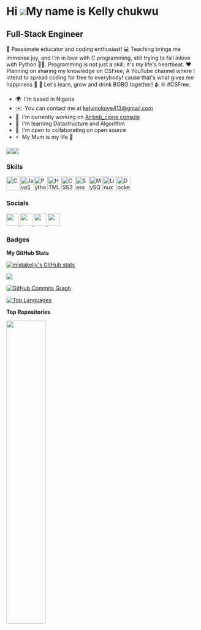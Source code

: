 Hi ![](https://user-images.githubusercontent.com/18350557/176309783-0785949b-9127-417c-8b55-ab5a4333674e.gif)My name is Kelly chukwu
====================================================================================================================================

Full-Stack Engineer
-------------------


🌟 Passionate educator and coding enthusiast! 💻 Teaching brings me immense joy, and I'm in love with C programming, still trying to fall inlove with Python 🐍🤣. Programming is not just a skill; it's my life's heartbeat. ❤️ Planning on sharing my knowledge on CSFree, A YouTube channel where I intend to spread coding for free to everybody! cause that's what gives me happiness 💃 🚀 Let's learn, grow and drink BOBO together! 🫂 🌐 #CSFree.

* 🌍  I'm based in Nigeria
* ✉️  You can contact me at [kelvinokoye413@gmail.com](mailto:kelvinokoye413@gmail.com)
* 🚀  I'm currently working on [Airbnb\_clone console](http://https://github.com/mistakelly/AirBnB_clone)
* 🧠  I'm learning Datastructure and Algorithm
* 🤝  I'm open to collaborating on open source
* ⚡  My Mum is my life 💯

<a href="https://www.github.com/mistakelly" target="_blank" rel="noreferrer"><img
src="https://img.shields.io/github/followers/mistakelly?logo=github&style=for-the-badge&color=0891b2&labelColor=1e3a8a" /></a><a href="https://www.x.com/https://twitter.com/MistarKelly" target="_blank" rel="noreferrer"><img
src="https://img.shields.io/twitter/follow/https://twitter.com/MistarKelly?logo=twitter&style=for-the-badge&color=0891b2&labelColor=1e3a8a"
/></a>

### Skills


<p align="left">
<a href="https://docs.microsoft.com/en-us/cpp/?view=msvc-170" target="_blank" rel="noreferrer"><img src="https://raw.githubusercontent.com/danielcranney/readme-generator/main/public/icons/skills/c-colored.svg" width="36" height="36" alt="C" /></a><a href="https://developer.mozilla.org/en-US/docs/Web/JavaScript" target="_blank" rel="noreferrer"><img src="https://raw.githubusercontent.com/danielcranney/readme-generator/main/public/icons/skills/javascript-colored.svg" width="36" height="36" alt="JavaScript" /></a><a href="https://www.python.org/" target="_blank" rel="noreferrer"><img src="https://raw.githubusercontent.com/danielcranney/readme-generator/main/public/icons/skills/python-colored.svg" width="36" height="36" alt="Python" /></a><a href="https://developer.mozilla.org/en-US/docs/Glossary/HTML5" target="_blank" rel="noreferrer"><img src="https://raw.githubusercontent.com/danielcranney/readme-generator/main/public/icons/skills/html5-colored.svg" width="36" height="36" alt="HTML5" /></a><a href="https://www.w3.org/TR/CSS/#css" target="_blank" rel="noreferrer"><img src="https://raw.githubusercontent.com/danielcranney/readme-generator/main/public/icons/skills/css3-colored.svg" width="36" height="36" alt="CSS3" /></a><a href="https://sass-lang.com/" target="_blank" rel="noreferrer"><img src="https://raw.githubusercontent.com/danielcranney/readme-generator/main/public/icons/skills/sass-colored.svg" width="36" height="36" alt="Sass" /></a><a href="https://www.mysql.com/" target="_blank" rel="noreferrer"><img src="https://raw.githubusercontent.com/danielcranney/readme-generator/main/public/icons/skills/mysql-colored.svg" width="36" height="36" alt="MySQL" /></a><a href="https://www.linux.org" target="_blank" rel="noreferrer"><img src="https://raw.githubusercontent.com/danielcranney/readme-generator/main/public/icons/skills/linux-colored.svg" width="36" height="36" alt="Linux" /></a><a href="https://www.docker.com/" target="_blank" rel="noreferrer"><img src="https://raw.githubusercontent.com/danielcranney/readme-generator/main/public/icons/skills/docker-colored.svg" width="36" height="36" alt="Docker" /></a>
</p>


### Socials

<p align="left"> <a href="https://www.github.com/mistakelly" target="_blank" rel="noreferrer"> <picture> <source media="(prefers-color-scheme: dark)" srcset="https://raw.githubusercontent.com/danielcranney/readme-generator/main/public/icons/socials/github-dark.svg" /> <source media="(prefers-color-scheme: light)" srcset="https://raw.githubusercontent.com/danielcranney/readme-generator/main/public/icons/socials/github.svg" /> <img src="https://raw.githubusercontent.com/danielcranney/readme-generator/main/public/icons/socials/github.svg" width="32" height="32" /> </picture> </a> <a href="https://www.linkedin.com/in/https://www.linkedin.com/in/kelvin-okoye-282354293/" target="_blank" rel="noreferrer"> <picture> <source media="(prefers-color-scheme: dark)" srcset="https://raw.githubusercontent.com/danielcranney/readme-generator/main/public/icons/socials/linkedin-dark.svg" /> <source media="(prefers-color-scheme: light)" srcset="https://raw.githubusercontent.com/danielcranney/readme-generator/main/public/icons/socials/linkedin.svg" /> <img src="https://raw.githubusercontent.com/danielcranney/readme-generator/main/public/icons/socials/linkedin.svg" width="32" height="32" /> </picture> </a> <a href="https://www.x.com/https://twitter.com/MistarKelly" target="_blank" rel="noreferrer"> <picture> <source media="(prefers-color-scheme: dark)" srcset="https://raw.githubusercontent.com/danielcranney/readme-generator/main/public/icons/socials/twitter-dark.svg" /> <source media="(prefers-color-scheme: light)" srcset="https://raw.githubusercontent.com/danielcranney/readme-generator/main/public/icons/socials/twitter.svg" /> <img src="https://raw.githubusercontent.com/danielcranney/readme-generator/main/public/icons/socials/twitter.svg" width="32" height="32" /> </picture> </a> <a href="https://www.youtube.com/@https://www.youtube.com/@CSFree-353" target="_blank" rel="noreferrer"> <picture> <source media="(prefers-color-scheme: dark)" srcset="undefined" /> <source media="(prefers-color-scheme: light)" srcset="https://raw.githubusercontent.com/danielcranney/readme-generator/main/public/icons/socials/youtube.svg" /> <img src="https://raw.githubusercontent.com/danielcranney/readme-generator/main/public/icons/socials/youtube.svg" width="32" height="32" /> </picture> </a></p>

### Badges

<b>My GitHub Stats</b>

<a href="http://www.github.com/mistakelly"><img src="https://github-readme-stats.vercel.app/api?username=mistakelly&show_icons=true&hide=&count_private=true&title_color=0891b2&text_color=ffffff&icon_color=0891b2&bg_color=1e3a8a&hide_border=true&show_icons=true" alt="mistakelly's GitHub stats" /></a>

<a href="http://www.github.com/mistakelly"><img src="https://github-readme-streak-stats.herokuapp.com/?user=mistakelly&stroke=ffffff&background=1e3a8a&ring=0891b2&fire=0891b2&currStreakNum=ffffff&currStreakLabel=0891b2&sideNums=ffffff&sideLabels=ffffff&dates=ffffff&hide_border=true" /></a>

<a href="http://www.github.com/mistakelly"><img src="https://github-readme-activity-graph.cyclic.app/graph?username=mistakelly&bg_color=1e3a8a&color=ffffff&line=0891b2&point=ffffff&area_color=1e3a8a&area=true&hide_border=true&custom_title=GitHub%20Commits%20Graph" alt="GitHub Commits Graph" /></a>

<a href="https://github.com/mistakelly" align="left"><img src="https://github-readme-stats.vercel.app/api/top-langs/?username=mistakelly&langs_count=10&title_color=0891b2&text_color=ffffff&icon_color=0891b2&bg_color=1e3a8a&hide_border=true&locale=en&custom_title=Top%20%Languages" alt="Top Languages" /></a>

<b>Top Repositories</b>

<div width="100%" align="center"><a href="https://github.com/mistakelly/AirBnB_clone" align="left"><img align="left" width="45%" src="https://github-readme-stats.vercel.app/api/pin/?username=mistakelly&repo=AirBnB_clone&title_color=0891b2&text_color=ffffff&icon_color=0891b2&bg_color=1e3a8a&hide_border=true&locale=en" /></a></div><br /><br /><br /><br /><br /><br /><br />
